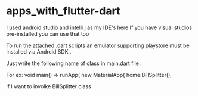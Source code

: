 # apps_with_flutter-dart

I used android studio and intelli j as my IDE's here
If you have visual studios pre-installed  you can use that too

To run the attached .dart scripts an emulator supporting playstore must be installed via Android SDK .

Just write the following name of class in main.dart file .

For ex:
void main() => runApp( new MaterialApp(
  home:BillSplitter(),
  
  if I want to involke BillSplitter class
